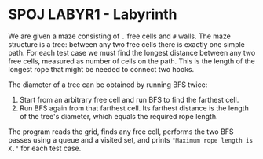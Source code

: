 # SPOJ LABYR1 - Labyrinth

We are given a maze consisting of `.` free cells and `#` walls.  The maze
structure is a tree: between any two free cells there is exactly one simple
path.  For each test case we must find the longest distance between any two
free cells, measured as number of cells on the path.  This is the length of
the longest rope that might be needed to connect two hooks.

The diameter of a tree can be obtained by running BFS twice:

1. Start from an arbitrary free cell and run BFS to find the farthest cell.
2. Run BFS again from that farthest cell.  Its farthest distance is the length
   of the tree's diameter, which equals the required rope length.

The program reads the grid, finds any free cell, performs the two BFS passes
using a queue and a visited set, and prints
`"Maximum rope length is X."` for each test case.
